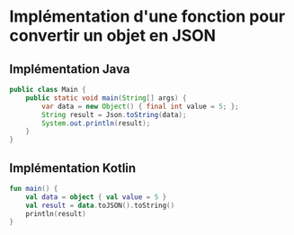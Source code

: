 # Implémentation d'une fonction pour convertir un objet en JSON

## Implémentation Java

```java
public class Main {
    public static void main(String[] args) {
        var data = new Object() { final int value = 5; };
        String result = Json.toString(data);
        System.out.println(result);
    }
}
```

## Implémentation Kotlin

```kotlin
fun main() {
    val data = object { val value = 5 }
    val result = data.toJSON().toString()
    println(result)
}
```
